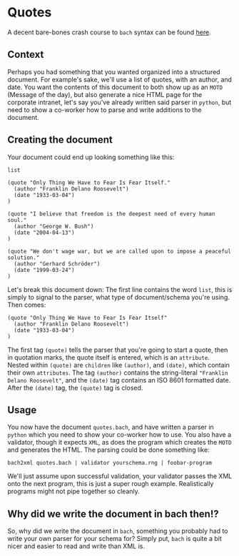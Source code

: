 # Quotes

A decent bare-bones crash course to `bach` syntax can be found
[here](https://github.com/tawesoft/bach).

## Context

Perhaps you had something that you wanted organized into a structured document.
For example's sake, we'll use a list of quotes, with an author, and date. You
want the contents of this document to both show up as an `MOTD` (Message of the
day), but also generate a nice HTML page for the corporate intranet, let's say
you've already written said parser in `python`, but need to show a co-worker
how to parse and write additions to the document.

## Creating the document

Your document could end up looking something like this:

```
list

(quote "Only Thing We Have to Fear Is Fear Itself."
  (author "Franklin Delano Roosevelt")
  (date "1933-03-04")
)

(quote "I believe that freedom is the deepest need of every human soul."
  (author "George W. Bush")
  (date "2004-04-13")
)

(quote "We don't wage war, but we are called upon to impose a peaceful solution."
  (author "Gerhard Schröder")
  (date "1999-03-24")
)
```

Let's break this document down: The first line contains the word `list`, this is
simply to signal to the parser, what type of document/schema you're using. Then
comes:

```
(quote "Only Thing We Have to Fear Is Fear Itself"
  (author "Franklin Delano Roosevelt")
  (date "1933-03-04")
)
```

The first tag `(quote)` tells the parser that you're going to start a quote,
then in quotation marks, the quote itself is entered, which is an `attribute`.
Nested within `(quote)` are `children` like `(author)`, and `(date)`, which
contain their own `attributes`. The tag `(author)` contains the string-literal `"Franklin Delano Roosevelt"`, and the `(date)` tag contains an ISO 8601 formatted date. After the `(date)` tag, the `(quote)` tag is closed.

## Usage

You now have the document `quotes.bach`, and have written a parser in `python`
which you need to show your co-worker how to use. You also have a validator,
though it expects `XML`, as does the program which creates the `MOTD` and
generates the HTML. The parsing could be done something like:

``bach2xml quotes.bach | validator yourschema.rng | foobar-program``

We'll just assume upon successful validation, your validator passes the XML onto
the next program, this is just a super rough example. Realistically programs
might not pipe together so cleanly.

## Why did we write the document in bach then!?

So, why did we write the document in `bach`, something you probably had to write
your own parser for your schema for? Simply put, `bach` is quite a bit nicer and
easier to read and write than XML is.
